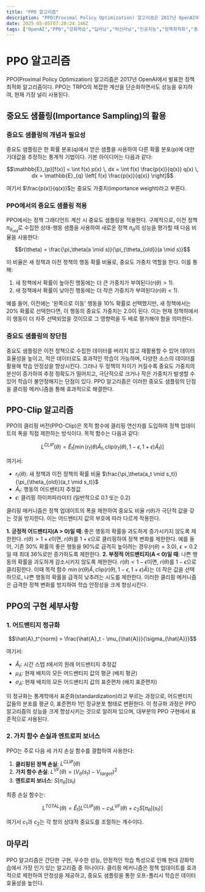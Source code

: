```yaml
---
title: "PPO 알고리즘"
description: "PPO(Proximal Policy Optimization) 알고리즘은 2017년 OpenAI에서 발표한 정책 최적화 알고리즘이다. "
date: 2025-05-05T07:20:24.146Z
tags: ["OpenAI","PPO","강화학습","딥러닝","머신러닝","인공지능","정책최적화","중요도샘플링","클리핑매커니즘"]
---
```

# PPO 알고리즘

PPO(Proximal Policy Optimization) 알고리즘은 2017년 OpenAI에서 발표한 정책 최적화 알고리즘이다. PPO는 TRPO의 복잡한 계산을 단순화하면서도 성능을 유지하여, 현재 가장 널리 사용된다. 

## 중요도 샘플링(Importance Sampling)의 활용

### 중요도 샘플링의 개념과 필요성

중요도 샘플링은 한 확률 분포(q)에서 얻은 샘플을 사용하여 다른 확률 분포(p)에 대한 기대값을 추정하는 통계적 기법이다. 기본 아이디어는 다음과 같다:

$$\mathbb{E}_{p}[f(x)] = \int f(x) p(x) \, dx = \int f(x) \frac{p(x)}{q(x)} q(x) \, dx = \mathbb{E}_{q} \left[ f(x) \frac{p(x)}{q(x)} \right]$$

여기서 $\frac{p(x)}{q(x)}$는 중요도 가중치(importance weight)라고 부른다.

### PPO에서의 중요도 샘플링 적용

PPO에서는 정책 그래디언트 계산 시 중요도 샘플링을 적용한다. 구체적으로, 이전 정책 $\pi_{\theta_{old}}$로 수집한 상태-행동 샘플을 사용하여 새로운 정책 $\pi_{\theta}$의 성능을 평가할 때 다음 비율을 사용한다:

$$r(\theta) = \frac{\pi_\theta(a \mid s)}{\pi_{\theta_{old}}(a \mid s)}$$

이 비율은 새 정책과 이전 정책의 행동 확률 비율로, 중요도 가중치 역할을 한다. 이를 통해:

1. 새 정책에서 확률이 높아진 행동에는 더 큰 가중치가 부여된다($r(\theta) > 1$).
2. 새 정책에서 확률이 낮아진 행동에는 더 작은 가중치가 부여된다($r(\theta) < 1$).

예를 들어, 이전에는 '왼쪽으로 이동' 행동을 10% 확률로 선택했지만, 새 정책에서는 20% 확률로 선택한다면, 이 행동의 중요도 가중치는 2.0이 된다. 이는 현재 정책하에서 이 행동이 더 자주 선택되었을 것이므로 그 영향력을 두 배로 평가해야 함을 의미한다.

### 중요도 샘플링의 장단점

중요도 샘플링은 이전 정책으로 수집한 데이터를 버리지 않고 재활용할 수 있어 데이터 효율성을 높이고, 적은 데이터로도 효과적인 학습이 가능하며, 다양한 소스의 데이터를 활용해 학습 안정성을 향상시킨다. 그러나 두 정책의 차이가 커질수록 중요도 가중치의 분산이 증가하여 추정 정확도가 떨어지고, 극단적으로 크거나 작은 가중치가 발생할 수 있어 학습이 불안정해지는 단점이 있다. PPO 알고리즘은 이러한 중요도 샘플링의 단점을 클리핑 메커니즘을 통해 효과적으로 해결한다.

## PPO-Clip 알고리즘

PPO의 클리핑 버전(PPO-Clip)은 목적 함수에 클리핑 연산자를 도입하여 정책 업데이트의 폭을 직접 제한하는 방식이다. 목적 함수는 다음과 같다:

$$L^{CLIP}(\theta) = \hat{E}_t[\min(r_t(\theta)\hat{A}_t, \text{clip}(r_t(\theta), 1-\epsilon, 1+\epsilon)\hat{A}_t)]$$

여기서:
- $r_t(\theta)$: 새 정책과 이전 정책의 확률 비율 $\frac{\pi_\theta(a_t \mid s_t)}{\pi_{\theta_{old}}(a_t \mid s_t)}$
- $\hat{A}_t$: 행동의 어드밴티지 추정값
- $\epsilon$: 클리핑 하이퍼파라미터 (일반적으로 0.1 또는 0.2)

클리핑 매커니즘은 정책 업데이트의 폭을 제한하여 중요도 비율 $r(\theta)$가 극단적 값을 갖는 것을 방지한다. 이는 어드밴티지 값의 부호에 따라 다르게 작용한다.

**1. 긍정적 어드밴티지(A > 0)일 때**: 좋은 행동의 확률을 과도하게 증가시키지 않도록 제한한다. $r(\theta) > 1+\epsilon$이면, $r(\theta)$를 $1+\epsilon$으로 클리핑하여 정책 변화를 제한한다. 예를 들어, 기존 30% 확률의 좋은 행동을 90%로 급격히 높이려는 경우($r(\theta) = 3.0$), $\epsilon = 0.2$일 때 최대 36%로만 증가하도록 제한한다.
**2. 부정적 어드밴티지(A < 0)일 때**: 나쁜 행동의 확률을 과도하게 감소시키지 않도록 제한한다. $r(\theta) < 1-\epsilon$이면, $r(\theta)$를 $1-\epsilon$으로 클리핑한다. 이때 목적 함수 $\min(r(\theta)\hat{A}, \text{clip}(r(\theta), 1-\epsilon, 1+\epsilon)\hat{A})$는 더 작은 값을 선택하므로, 나쁜 행동의 확률을 급격히 낮추려는 시도를 제한한다.
이러한 클리핑 메커니즘은 급격한 정책 변화를 방지하여 학습 안정성을 크게 향상시킨다.

## PPO의 구현 세부사항

### 1. 어드밴티지 정규화

$$\hat{A}_t^{norm} = \frac{\hat{A}_t - \mu_{\hat{A}}}{\sigma_{\hat{A}}}$$

여기서:
- $\hat{A}_t$: 시간 스텝 $t$에서의 원래 어드밴티지 추정값
- $\mu_{\hat{A}}$: 현재 배치의 모든 어드밴티지 값의 평균 (배치 평균)
- $\sigma_{\hat{A}}$: 현재 배치의 모든 어드밴티지 값의 표준편차 (배치 표준편차)

이 정규화는 통계학에서 표준화(standardization)라고 부르는 과정으로, 어드밴티지 값들의 분포를 평균 0, 표준편차 1인 정규분포 형태로 변환한다. 이 정규화 과정은 PPO 알고리즘의 성능을 크게 향상시키는 것으로 알려져 있으며, 대부분의 PPO 구현에서 표준적으로 사용된다.

### 2. 가치 함수 손실과 엔트로피 보너스

PPO는 주로 다음 세 가지 손실 함수를 결합하여 사용한다:

1. **클리핑된 정책 손실**: $L^{CLIP}(\theta)$
2. **가치 함수 손실**: $L^{VF}(\theta) = (V_\theta(s_t) - V_{target})^2$
3. **엔트로피 보너스**: $S[\pi_\theta](s_t)$

최종 손실 함수는:

$$L^{TOTAL}(\theta) = \hat{E}_t[L^{CLIP}(\theta) - c_1 L^{VF}(\theta) + c_2 S[\pi_{\theta}](s_t)]$$

여기서 $c_1$과 $c_2$는 각 항의 상대적 중요도를 조절하는 계수이다.

## 마무리

PPO 알고리즘은 간단한 구현, 우수한 성능, 안정적인 학습 특성으로 인해 현대 강화학습에서 가장 인기 있는 알고리즘 중 하나이다. 클리핑 메커니즘은 정책 업데이트를 효과적으로 제한하여 안정성을 제공하고, 중요도 샘플링을 통한 오프-폴리시 학습은 데이터 효율성을 높인다.
